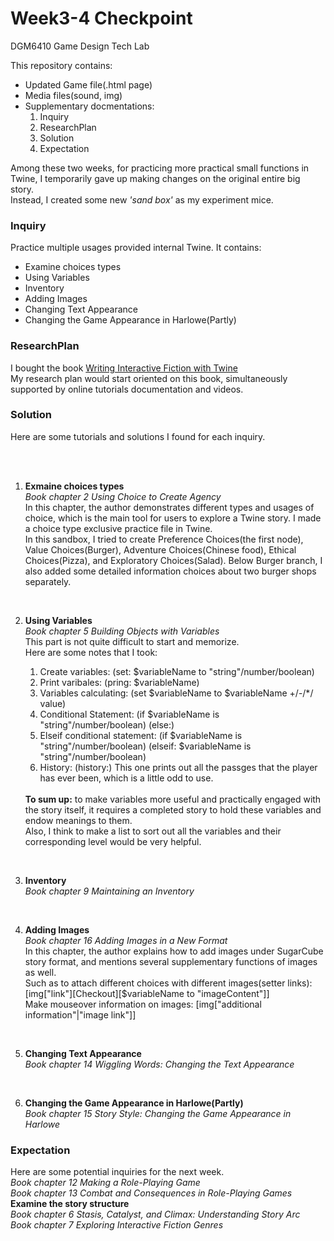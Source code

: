 # Week3-4 Checkpoint

DGM6410 Game Design Tech Lab

This repository contains:

<ul>
  <li>Updated Game file(.html page)</li>
  <li>Media files(sound, img)</li>
 
<li>Supplementary docmentations:<ol>
<li>Inquiry</li>
<li>ResearchPlan</li>
<li>Solution</li>
<li>Expectation</li>
</ol></li>

</ul>

Among these two weeks, for practicing more practical small functions in Twine, I temporarily gave up making changes on the original entire big story.
<br>Instead, I created some new <em>'sand box'</em> as my experiment mice.

<h3>Inquiry</h3>
Practice multiple usages provided internal Twine. It contains:
<ul style="p{line-height:90%;}">
  <li>Examine choices types</li>
  <li>Using Variables</li>
  <li>Inventory</li>
  <li>Adding Images</li>
  <li>Changing Text Appearance</li>
  <li>Changing the Game Appearance in Harlowe(Partly)</li>
  </ul>
  
<h3>ResearchPlan</h3>
I bought the book <a href="https://smile.amazon.com/gp/product/0789756641/ref=oh_aui_detailpage_o02_s00?ie=UTF8&psc=1">Writing Interactive Fiction with Twine</a>
<br>My research plan would start oriented on this book, simultaneously supported by online tutorials documentation and videos.

<h3>Solution</h3>
Here are some tutorials and solutions I found for each inquiry.
<br><br>
<ol>


<br><li><b>Exmaine choices types</b>
 <br><em>Book chapter 2 Using Choice to Create Agency</em>
<br>In this chapter, the author demonstrates different types and usages of choice, which is the main tool for users to explore a Twine story. I made a choice type exclusive practice file in Twine.
<br>In this sandbox, I tried to create Preference Choices(the first node), Value Choices(Burger), Adventure Choices(Chinese food), Ethical Choices(Pizza), and Exploratory Choices(Salad).
Below Burger branch, I also added some detailed information choices about two burger shops separately.
</li>

<br><li><b>Using Variables</b>
  <br><em>Book chapter 5 Building Objects with Variables</em>
  <br>This part is not quite difficult to start and memorize. 
  <br>Here are some notes that I took:
  <ol>
    <li>Create variables: (set: $variableName to "string"/number/boolean)</li>
  <li>Print varibales: (pring: $variableName)</li>
  <li>Variables calculating: (set $variableName to $variableName +/-/*/ value)</li>
  <li>Conditional Statement: (if $variableName is "string"/number/boolean) (else:)</li>
  <li>Elseif conditional statement: (if $variableName is "string"/number/boolean) (elseif: $variableName is "string"/number/boolean)</li>
  <li>History: (history:) This one prints out all the passges that the player has ever been, which is a little odd to use.</li>
  </ol>
  <br><strong>To sum up:</strong> to make variables more useful and practically engaged with the story itself, it requires a completed story to hold these variables and endow meanings to them.
  <br>Also, I think to make a list to sort out all the variables and their corresponding level would be very helpful.
 </li>
 
<br><li><b>Inventory</b>
 <br><em>Book chapter 9 Maintaining an Inventory</em>
</li>
  
<br><li><b>Adding Images</b>
 <br><em>Book chapter 16 Adding Images in a New Format</em>
  <br>In this chapter, the author explains how to add images under SugarCube story format, and mentions several supplementary functions of images as well. 
  <br>Such as to attach different choices with different images(setter links):[img["link"][Checkout][$variableName to "imageContent"]]
  <br>Make mouseover information on images: [img["additional information"|"image link"]]
</li>

<br><li><b>Changing Text Appearance</b>
 <br><em>Book chapter 14 Wiggling Words: Changing the Text Appearance</em>
</li>

<br><li><b>Changing the Game Appearance in Harlowe(Partly)</b>
 <br><em>Book chapter 15 Story Style: Changing the Game Appearance in Harlowe</em>
</li>



  </ol>

<h3>Expectation</h3>
Here are some potential inquiries for the next week.
<br><em>Book chapter 12 Making a Role-Playing Game</em>
<br><em>Book chapter 13 Combat and Consequences in Role-Playing Games</em>
<b>Examine the story structure</b>
  <br><em>Book chapter 6 Stasis, Catalyst, and Climax: Understanding Story Arc</em>
  <br><em>Book chapter 7 Exploring Interactive Fiction Genres</em>
<br>
